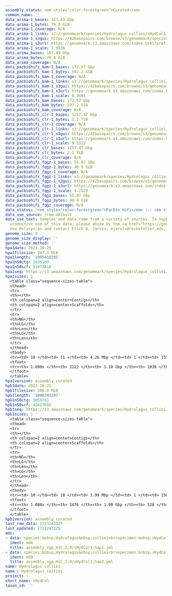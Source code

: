 ```yaml
---
assembly_status: <em style="color:forestgreen">Curated</em>
common_name: ''
data_arima-1_bases: 167.43 Gbp
data_arima-1_bytes: 79.8 GiB
data_arima-1_coverage: N/A
data_arima-1_links: s3://genomeark/species/Hydrolagus_colliei/sHydCol1/genomic_data/arima/<br>
data_arima-1_s3gui: https://42basepairs.com/browse/s3/genomeark/species/Hydrolagus_colliei/sHydCol1/genomic_data/arima/
data_arima-1_s3url: https://genomeark.s3.amazonaws.com/index.html?prefix=species/Hydrolagus_colliei/sHydCol1/genomic_data/arima/
data_arima-1_scale: 1.9538
data_arima_bases: 167.43 Gbp
data_arima_bytes: 79.8 GiB
data_arima_coverage: N/A
data_pacbiohifi_bam-1_bases: 172.57 Gbp
data_pacbiohifi_bam-1_bytes: 597.2 GiB
data_pacbiohifi_bam-1_coverage: N/A
data_pacbiohifi_bam-1_links: s3://genomeark/species/Hydrolagus_colliei/sHydCol1/genomic_data/pacbio_hifi/<br>
data_pacbiohifi_bam-1_s3gui: https://42basepairs.com/browse/s3/genomeark/species/Hydrolagus_colliei/sHydCol1/genomic_data/pacbio_hifi/
data_pacbiohifi_bam-1_s3url: https://genomeark.s3.amazonaws.com/index.html?prefix=species/Hydrolagus_colliei/sHydCol1/genomic_data/pacbio_hifi/
data_pacbiohifi_bam-1_scale: 0.2691
data_pacbiohifi_bam_bases: 172.57 Gbp
data_pacbiohifi_bam_bytes: 597.2 GiB
data_pacbiohifi_bam_coverage: N/A
data_pacbiohifi_clr-1_bases: 1257.47 Gbp
data_pacbiohifi_clr-1_bytes: 2.1 TiB
data_pacbiohifi_clr-1_coverage: N/A
data_pacbiohifi_clr-1_links: s3://genomeark/species/Hydrolagus_colliei/sHydCol1/genomic_data/pacbio_hifi/<br>
data_pacbiohifi_clr-1_s3gui: https://42basepairs.com/browse/s3/genomeark/species/Hydrolagus_colliei/sHydCol1/genomic_data/pacbio_hifi/
data_pacbiohifi_clr-1_s3url: https://genomeark.s3.amazonaws.com/index.html?prefix=species/Hydrolagus_colliei/sHydCol1/genomic_data/pacbio_hifi/
data_pacbiohifi_clr-1_scale: 0.5322
data_pacbiohifi_clr_bases: 1257.47 Gbp
data_pacbiohifi_clr_bytes: 2.1 TiB
data_pacbiohifi_clr_coverage: N/A
data_pacbiohifi_fqgz-1_bases: 55.07 Gbp
data_pacbiohifi_fqgz-1_bytes: 40.9 GiB
data_pacbiohifi_fqgz-1_coverage: N/A
data_pacbiohifi_fqgz-1_links: s3://genomeark/species/Hydrolagus_colliei/sHydCol1/genomic_data/pacbio_hifi/<br>
data_pacbiohifi_fqgz-1_s3gui: https://42basepairs.com/browse/s3/genomeark/species/Hydrolagus_colliei/sHydCol1/genomic_data/pacbio_hifi/
data_pacbiohifi_fqgz-1_s3url: https://genomeark.s3.amazonaws.com/index.html?prefix=species/Hydrolagus_colliei/sHydCol1/genomic_data/pacbio_hifi/
data_pacbiohifi_fqgz-1_scale: 1.2529
data_pacbiohifi_fqgz_bases: 55.07 Gbp
data_pacbiohifi_fqgz_bytes: 40.9 GiB
data_pacbiohifi_fqgz_coverage: N/A
data_status: '<em style="color:forestgreen">PacBio HiFi</em> ::: <em style="color:forestgreen">Arima</em>'
data_use_source: from-default
data_use_text: Samples and data come from a variety of sources. To support fair and
  productive use of this data, please abide by the <a href="https://genome10k.soe.ucsc.edu/data-use-policies/">Data
  Use Policy</a> and contact Erich D. Jarvis, ejarvis@rockefeller.edu, with any questions.
genome_size: 0
genome_size_display: ''
genome_size_method: ''
hpa1date: 2023-10-25
hpa1filesize: 307.3 MiB
hpa1length: '1095418285'
hpa1n50ctg: 1035169
hpa1n50scf: 31073818
hpa1seq: https://s3.amazonaws.com/genomeark/species/Hydrolagus_colliei/sHydCol1/assembly_curated/sHydCol1.hap1.cur.20231025.fasta.gz
hpa1sizes: |
  <table class="sequence-sizes-table">
  <thead>
  <tr>
  <th></th>
  <th colspan=2 align=center>Contigs</th>
  <th colspan=2 align=center>Scaffolds</th>
  </tr>
  <tr>
  <th>NG</th>
  <th>LG</th>
  <th>Len</th>
  <th>LG</th>
  <th>Len</th>
  </tr>
  </thead>
  <tbody>
  <tr><td> 10 </td><td> 21 </td><td> 4.26 Mbp </td><td> 1 </td><td> 155.29 Mbp </td></tr><tr><td> 20 </td><td> 55 </td><td> 2.64 Mbp </td><td> 2 </td><td> 138.34 Mbp </td></tr><tr><td> 30 </td><td> 105 </td><td> 1.89 Mbp </td><td> 3 </td><td> 112.50 Mbp </td></tr><tr><td> 40 </td><td> 173 </td><td> 1.38 Mbp </td><td> 4 </td><td> 91.09 Mbp </td></tr><tr style="background-color:#cccccc;"><td> 50 </td><td> 264 </td><td style="background-color:#88ff88;"> 1.04 Mbp </td><td> 6 </td><td style="background-color:#88ff88;"> 31.07 Mbp </td></tr><tr><td> 60 </td><td> 388 </td><td> 0.77 Mbp </td><td> 10 </td><td> 21.64 Mbp </td></tr><tr><td> 70 </td><td> 560 </td><td> 0.53 Mbp </td><td> 16 </td><td> 17.46 Mbp </td></tr><tr><td> 80 </td><td> 821 </td><td> 321.87 Kbp </td><td> 23 </td><td> 11.42 Mbp </td></tr><tr><td> 90 </td><td> 1314 </td><td> 154.51 Kbp </td><td> 55 </td><td> 0.94 Mbp </td></tr><tr><td> 100 </td><td> 3122 </td><td> 10.46 Kbp </td><td> 1038 </td><td> 10.46 Kbp </td></tr></tbody>
  <tfoot>
  <tr><th> 1.000x </th><th> 3122 </th><th> 1.10 Gbp </th><th> 1038 </th><th> 1.10 Gbp </th></tr>
  </tfoot>
  </table>
hpa1version: assembly_curated
hpb1date: 2023-10-25
hpb1filesize: 286.0 MiB
hpb1length: '1000743197'
hpb1n50ctg: 1059761
hpb1n50scf: 42627691
hpb1seq: https://s3.amazonaws.com/genomeark/species/Hydrolagus_colliei/sHydCol1/assembly_curated/sHydCol1.hap2.cur.20231025.fasta.gz
hpb1sizes: |
  <table class="sequence-sizes-table">
  <thead>
  <tr>
  <th></th>
  <th colspan=2 align=center>Contigs</th>
  <th colspan=2 align=center>Scaffolds</th>
  </tr>
  <tr>
  <th>NG</th>
  <th>LG</th>
  <th>Len</th>
  <th>LG</th>
  <th>Len</th>
  </tr>
  </thead>
  <tbody>
  <tr><td> 10 </td><td> 18 </td><td> 3.99 Mbp </td><td> 1 </td><td> 156.10 Mbp </td></tr><tr><td> 20 </td><td> 50 </td><td> 2.71 Mbp </td><td> 2 </td><td> 137.42 Mbp </td></tr><tr><td> 30 </td><td> 92 </td><td> 2.08 Mbp </td><td> 3 </td><td> 111.05 Mbp </td></tr><tr><td> 40 </td><td> 150 </td><td> 1.48 Mbp </td><td> 3 </td><td> 111.05 Mbp </td></tr><tr style="background-color:#cccccc;"><td> 50 </td><td> 230 </td><td style="background-color:#88ff88;"> 1.06 Mbp </td><td> 5 </td><td style="background-color:#88ff88;"> 42.63 Mbp </td></tr><tr><td> 60 </td><td> 346 </td><td> 0.72 Mbp </td><td> 8 </td><td> 23.75 Mbp </td></tr><tr><td> 70 </td><td> 506 </td><td> 0.53 Mbp </td><td> 12 </td><td> 18.67 Mbp </td></tr><tr><td> 80 </td><td> 738 </td><td> 346.60 Kbp </td><td> 18 </td><td> 14.30 Mbp </td></tr><tr><td> 90 </td><td> 1143 </td><td> 173.46 Kbp </td><td> 27 </td><td> 8.39 Mbp </td></tr><tr><td> 100 </td><td> 2476 </td><td> 14.13 Kbp </td><td> 528 </td><td> 14.13 Kbp </td></tr></tbody>
  <tfoot>
  <tr><th> 1.000x </th><th> 2476 </th><th> 1.00 Gbp </th><th> 528 </th><th> 1.00 Gbp </th></tr>
  </tfoot>
  </table>
hpb1version: assembly_curated
last_raw_data: 1723243325
last_updated: 1723243325
mds:
- data: species:&nbsp;Hydrolagus&nbsp;colliei<br>specimen:&nbsp;sHydCol1<br>projects:&nbsp;<br>&nbsp;&nbsp;-&nbsp;vgp<br>data_location:&nbsp;S3<br>release_to:&nbsp;S3<br>haplotype_to_curate:&nbsp;hap1<br>hap1:&nbsp;s3://genomeark/species/Hydrolagus_colliei/sHydCol1/assembly_vgp_HiC_2.0/sHydCol1.HiC.hap1.20230731.fasta.gz<br>hap2:&nbsp;s3://genomeark/species/Hydrolagus_colliei/sHydCol1/assembly_vgp_HiC_2.0/sHydCol1.HiC.hap2.20230731.fasta.gz<br>pretext_hap1:&nbsp;s3://genomeark/species/Hydrolagus_colliei/sHydCol1/assembly_vgp_HiC_2.0/evaluation/hap1/pretext/sHydCol1_hap1__s2_heatmap.pretext<br>pretext_hap2:&nbsp;s3://genomeark/species/Hydrolagus_colliei/sHydCol1/assembly_vgp_HiC_2.0/evaluation/hap2/pretext/sHydCol1_hap2__s2_heatmap.pretext<br>kmer_spectra_img:&nbsp;s3://genomeark/species/Hydrolagus_colliei/sHydCol1/assembly_vgp_HiC_2.0/evaluation/merqury/sHydCol1_png/<br>pacbio_read_dir:&nbsp;s3://genomeark/species/Hydrolagus_colliei/sHydCol1/genomic_data/pacbio_hifi/<br>pacbio_read_type:&nbsp;hifi<br>hic_read_dir:&nbsp;s3://genomeark/species/Hydrolagus_colliei/sHydCol1/genomic_data/arima/<br>pipeline:<br>&nbsp;&nbsp;-&nbsp;hifiasm&nbsp;(0.19.3+galaxy0)<br>&nbsp;&nbsp;-&nbsp;yahs&nbsp;(1.2a.2+galaxy1)<br>assembled_by_group:&nbsp;Rockefeller<br>notes:&nbsp;This&nbsp;was&nbsp;a&nbsp;hifiasm-HiC&nbsp;assembly&nbsp;of&nbsp;sHydCol1,&nbsp;resulting&nbsp;in&nbsp;two&nbsp;complete&nbsp;haplotypes.&nbsp;This&nbsp;individual&nbsp;did&nbsp;not&nbsp;bionano&nbsp;data.&nbsp;HiC&nbsp;scaffolding&nbsp;was&nbsp;performed&nbsp;with&nbsp;yahs.&nbsp;The&nbsp;HiC&nbsp;prep&nbsp;was&nbsp;Arima&nbsp;kit&nbsp;2.&nbsp;The&nbsp;HiC&nbsp;reads&nbsp;needed&nbsp;to&nbsp;have&nbsp;5&nbsp;bp&nbsp;trimmed&nbsp;from&nbsp;the&nbsp;5'&nbsp;end&nbsp;due&nbsp;to&nbsp;adapter&nbsp;left&nbsp;over&nbsp;from&nbsp;the&nbsp;Arima&nbsp;library&nbsp;prep&nbsp;kit.&nbsp;MitoHiFi&nbsp;did&nbsp;not&nbsp;assemble&nbsp;a&nbsp;mitogenome&nbsp;for&nbsp;this&nbsp;sample.&nbsp;
  ident: md8
  title: assembly_vgp_HiC_2.0/sHydCol1_hap1.yml
- data: species:&nbsp;Hydrolagus&nbsp;colliei<br>specimen:&nbsp;sHydCol1<br>projects:&nbsp;<br>&nbsp;&nbsp;-&nbsp;vgp<br>data_location:&nbsp;S3<br>release_to:&nbsp;S3<br>haplotype_to_curate:&nbsp;hap2<br>hap1:&nbsp;s3://genomeark/species/Hydrolagus_colliei/sHydCol1/assembly_vgp_HiC_2.0/sHydCol1.HiC.hap1.20230731.fasta.gz<br>hap2:&nbsp;s3://genomeark/species/Hydrolagus_colliei/sHydCol1/assembly_vgp_HiC_2.0/sHydCol1.HiC.hap2.20230731.fasta.gz<br>pretext_hap1:&nbsp;s3://genomeark/species/Hydrolagus_colliei/sHydCol1/assembly_vgp_HiC_2.0/evaluation/hap1/pretext/sHydCol1_hap1__s2_heatmap.pretext<br>pretext_hap2:&nbsp;s3://genomeark/species/Hydrolagus_colliei/sHydCol1/assembly_vgp_HiC_2.0/evaluation/hap2/pretext/sHydCol1_hap2__s2_heatmap.pretext<br>kmer_spectra_img:&nbsp;s3://genomeark/species/Hydrolagus_colliei/sHydCol1/assembly_vgp_HiC_2.0/evaluation/merqury/sHydCol1_png/<br>pacbio_read_dir:&nbsp;s3://genomeark/species/Hydrolagus_colliei/sHydCol1/genomic_data/pacbio_hifi/<br>pacbio_read_type:&nbsp;hifi<br>hic_read_dir:&nbsp;s3://genomeark/species/Hydrolagus_colliei/sHydCol1/genomic_data/arima/<br>pipeline:<br>&nbsp;&nbsp;-&nbsp;hifiasm&nbsp;(0.19.3+galaxy0)<br>&nbsp;&nbsp;-&nbsp;yahs&nbsp;(1.2a.2+galaxy1)<br>assembled_by_group:&nbsp;Rockefeller<br>notes:&nbsp;This&nbsp;was&nbsp;a&nbsp;hifiasm-HiC&nbsp;assembly&nbsp;of&nbsp;sHydCol1,&nbsp;resulting&nbsp;in&nbsp;two&nbsp;complete&nbsp;haplotypes.&nbsp;This&nbsp;individual&nbsp;did&nbsp;not&nbsp;bionano&nbsp;data.&nbsp;HiC&nbsp;scaffolding&nbsp;was&nbsp;performed&nbsp;with&nbsp;yahs.&nbsp;The&nbsp;HiC&nbsp;prep&nbsp;was&nbsp;Arima&nbsp;kit&nbsp;2.&nbsp;The&nbsp;HiC&nbsp;reads&nbsp;needed&nbsp;to&nbsp;have&nbsp;5&nbsp;bp&nbsp;trimmed&nbsp;from&nbsp;the&nbsp;5'&nbsp;end&nbsp;due&nbsp;to&nbsp;adapter&nbsp;left&nbsp;over&nbsp;from&nbsp;the&nbsp;Arima&nbsp;library&nbsp;prep&nbsp;kit.&nbsp;MitoHiFi&nbsp;did&nbsp;not&nbsp;assemble&nbsp;a&nbsp;mitogenome&nbsp;for&nbsp;this&nbsp;sample.&nbsp;
  ident: md9
  title: assembly_vgp_HiC_2.0/sHydCol1_hap2.yml
name: Hydrolagus colliei
name_: Hydrolagus_colliei
project: ~
short_name: sHydCol
taxon_id: ''
---
```

